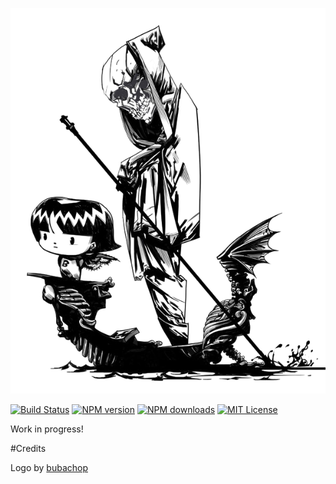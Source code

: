 ![Caronte logo](logo.png "Caronte logo")

[![Build Status][travis-image]][travis-url]
[![NPM version][npm-version-image]][npm-url]
[![NPM downloads][npm-downloads-image]][npm-url]
[![MIT License][license-image]][license-url]

Work in progress!

#Credits

Logo by [bubachop](http://bubachop.deviantart.com/)

[travis-image]:https://img.shields.io/travis/GianlucaGuarini/Caronte.js.svg?style=flat-square
[travis-url]:https://travis-ci.org/GianlucaGuarini/Caronte.js

[license-image]:http://img.shields.io/badge/license-MIT-000000.svg?style=flat-square
[license-url]:LICENSE

[npm-version-image]:http://img.shields.io/npm/v/caronte-js.svg?style=flat-square
[npm-downloads-image]:http://img.shields.io/npm/dm/caronte-js.svg?style=flat-square
[npm-url]:https://npmjs.org/package/caronte-js